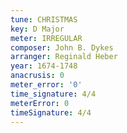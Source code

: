 ```yaml
---
tune: CHRISTMAS
key: D Major
meter: IRREGULAR
composer: John B. Dykes
arranger: Reginald Heber
year: 1674-1748
anacrusis: 0
meter_error: '0'
time_signature: 4/4
meterError: 0
timeSignature: 4/4
---
```

